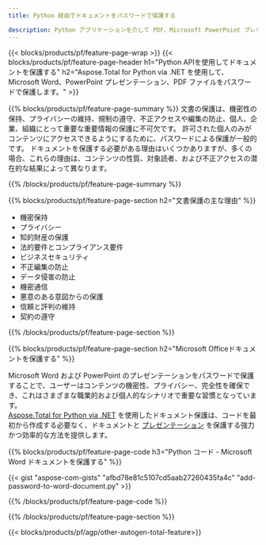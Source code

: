 ```yaml
---
title: Python 経由でドキュメントをパスワードで保護する 

description: Python アプリケーションを介して PDF、Microsoft PowerPoint プレゼンテーション、Word ドキュメントを保護します。パスワードを簡単に適用できます。
---
```


{{< blocks/products/pf/feature-page-wrap >}}
{{< blocks/products/pf/feature-page-header h1="Python APIを使用してドキュメントを保護する" h2="Aspose.Total for Python via .NET を使用して、Microsoft Word、PowerPoint プレゼンテーション、PDF ファイルをパスワードで保護します。" >}}

{{% blocks/products/pf/feature-page-summary %}}
文書の保護は、機密性の保持、プライバシーの維持、規制の遵守、不正アクセスや編集の防止、個人、企業、組織にとって重要な重要情報の保護に不可欠です。 許可された個人のみがコンテンツにアクセスできるようにするために、パスワードによる保護が一般的です。 ドキュメントを保護する必要がある理由はいくつかありますが、多くの場合、これらの理由は、コンテンツの性質、対象読者、および不正アクセスの潜在的な結果によって異なります。 

{{% /blocks/products/pf/feature-page-summary  %}}

{{% blocks/products/pf/feature-page-section  h2="文書保護の主な理由" %}}

- 機密保持 
- プライバシー 
- 知的財産の保護 
- 法的要件とコンプライアンス要件
- ビジネスセキュリティ 
- 不正編集の防止 
- データ侵害の防止 
- 機密通信 
- 悪意のある意図からの保護 
- 信頼と評判の維持 
- 契約の遵守 

{{% /blocks/products/pf/feature-page-section %}}

{{% blocks/products/pf/feature-page-section  h2="Microsoft Officeドキュメントを保護する" %}}

Microsoft Word および PowerPoint のプレゼンテーションをパスワードで保護することで、ユーザーはコンテンツの機密性、プライバシー、完全性を確保でき、これはさまざまな職業的および個人的なシナリオで重要な習慣となっています。<br />
[Aspose.Total for Python via .NET](https://products.aspose.com/total/python-net/) を使用したドキュメント保護は、コードを最初から作成する必要なく、ドキュメントと [プレゼンテーション](https://products.aspose.com/total/ja/python-net/protect/powerpoint/) を保護する強力かつ効率的な方法を提供します。<br />

{{% blocks/products/pf/feature-page-code h3="Python コード - Microsoft Word ドキュメントを保護する" %}}

{{< gist "aspose-com-gists" "afbd78e81c5107cd5aab27260435fa4c" "add-password-to-word-document.py" >}}

{{% /blocks/products/pf/feature-page-code  %}}

{{% /blocks/products/pf/feature-page-section %}}

{{< blocks/products/pf/agp/other-autogen-total-feature>}}
